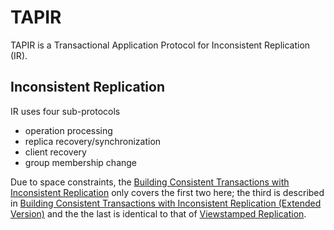 # TAPIR
TAPIR is a Transactional Application Protocol for Inconsistent Replication (IR).

## Inconsistent Replication
IR uses four sub-protocols
 - operation processing
 - replica recovery/synchronization
 - client recovery
 - group membership change

Due to space constraints, the [Building Consistent Transactions with Inconsistent Replication](tapir.pdf) only covers the first two here; the third is described in [Building Consistent Transactions with Inconsistent Replication (Extended Version)](tapir-tr-v2.pdf) and the the last is identical to that of [Viewstamped Replication](vr-revisited.pdf).

